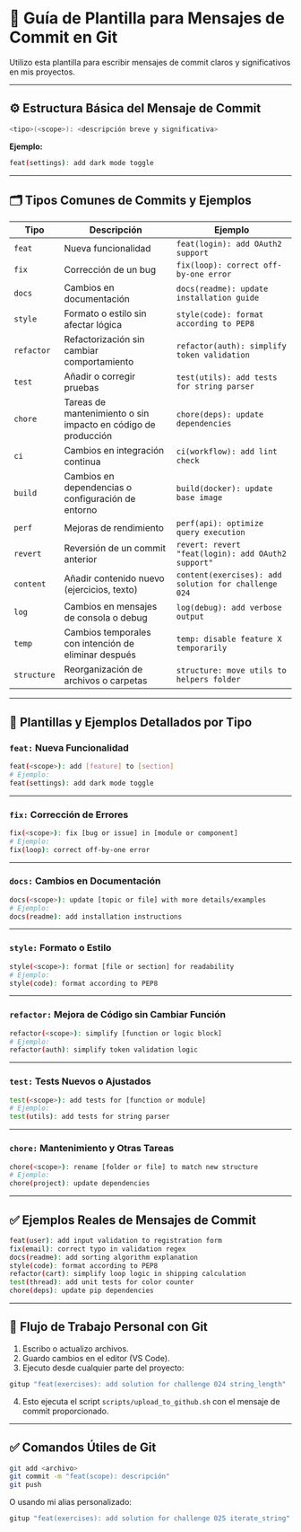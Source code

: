 # 📝 Guía de Plantilla para Mensajes de Commit en Git

Utilizo esta plantilla para escribir mensajes de commit claros y significativos en mis proyectos.

---

## ⚙️ Estructura Básica del Mensaje de Commit

```bash
<tipo>(<scope>): <descripción breve y significativa>
```

**Ejemplo:**

```bash
feat(settings): add dark mode toggle
```

---

## 🗂️ Tipos Comunes de Commits y Ejemplos

| Tipo      | Descripción                                                       | Ejemplo                                       |
|-----------|-------------------------------------------------------------------|-----------------------------------------------|
| `feat`    | Nueva funcionalidad                                               | `feat(login): add OAuth2 support`              |
| `fix`     | Corrección de un bug                                              | `fix(loop): correct off-by-one error`          |
| `docs`    | Cambios en documentación                                          | `docs(readme): update installation guide`     |
| `style`   | Formato o estilo sin afectar lógica                              | `style(code): format according to PEP8`       |
| `refactor`| Refactorización sin cambiar comportamiento                       | `refactor(auth): simplify token validation`   |
| `test`    | Añadir o corregir pruebas                                         | `test(utils): add tests for string parser`    |
| `chore`   | Tareas de mantenimiento o sin impacto en código de producción   | `chore(deps): update dependencies`             |
| `ci`      | Cambios en integración continua                                  | `ci(workflow): add lint check`                  |
| `build`   | Cambios en dependencias o configuración de entorno               | `build(docker): update base image`              |
| `perf`    | Mejoras de rendimiento                                           | `perf(api): optimize query execution`           |
| `revert`  | Reversión de un commit anterior                                  | `revert: revert "feat(login): add OAuth2 support"` |
| `content` | Añadir contenido nuevo (ejercicios, texto)                       | `content(exercises): add solution for challenge 024` |
| `log`     | Cambios en mensajes de consola o debug                           | `log(debug): add verbose output`                 |
| `temp`    | Cambios temporales con intención de eliminar después            | `temp: disable feature X temporarily`            |
| `structure`| Reorganización de archivos o carpetas                           | `structure: move utils to helpers folder`        |

---

## 🧩 Plantillas y Ejemplos Detallados por Tipo

### `feat:` Nueva Funcionalidad

```bash
feat(<scope>): add [feature] to [section]
# Ejemplo:
feat(settings): add dark mode toggle
```

---

### `fix:` Corrección de Errores

```bash
fix(<scope>): fix [bug or issue] in [module or component]
# Ejemplo:
fix(loop): correct off-by-one error
```

---

### `docs:` Cambios en Documentación

```bash
docs(<scope>): update [topic or file] with more details/examples
# Ejemplo:
docs(readme): add installation instructions
```

---

### `style:` Formato o Estilo

```bash
style(<scope>): format [file or section] for readability
# Ejemplo:
style(code): format according to PEP8
```

---

### `refactor:` Mejora de Código sin Cambiar Función

```bash
refactor(<scope>): simplify [function or logic block]
# Ejemplo:
refactor(auth): simplify token validation logic
```

---

### `test:` Tests Nuevos o Ajustados

```bash
test(<scope>): add tests for [function or module]
# Ejemplo:
test(utils): add tests for string parser
```

---

### `chore:` Mantenimiento y Otras Tareas

```bash
chore(<scope>): rename [folder or file] to match new structure
# Ejemplo:
chore(project): update dependencies
```

---

## ✅ Ejemplos Reales de Mensajes de Commit

```bash
feat(user): add input validation to registration form
fix(email): correct typo in validation regex
docs(readme): add sorting algorithm explanation
style(code): format according to PEP8
refactor(cart): simplify loop logic in shipping calculation
test(thread): add unit tests for color counter
chore(deps): update pip dependencies
```

---

## 🧪 Flujo de Trabajo Personal con Git

1. Escribo o actualizo archivos.
2. Guardo cambios en el editor (VS Code).
3. Ejecuto desde cualquier parte del proyecto:

```bash
gitup "feat(exercises): add solution for challenge 024 string_length"
```

4. Esto ejecuta el script `scripts/upload_to_github.sh` con el mensaje de commit proporcionado.

---

## ✅ Comandos Útiles de Git

```bash
git add <archivo>
git commit -m "feat(scope): descripción"
git push
```

O usando mi alias personalizado:

```bash
gitup "feat(exercises): add solution for challenge 025 iterate_string"
```

